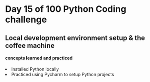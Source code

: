 <h1>Day 15 of 100 Python Coding challenge</h1>
<h2>Local development environment setup & the coffee machine</h2>
<h4> concepts learned and practiced</h4>
<li>Installed Python locally</li>
<li>Practiced using Pycharm to setup Python projects</li>
